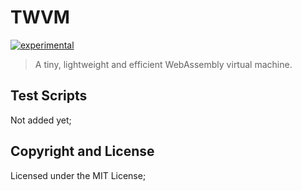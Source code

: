 # TWVM

[![experimental](http://badges.github.io/stability-badges/dist/experimental.svg)](http://github.com/badges/stability-badges)

> A tiny, lightweight and efficient WebAssembly virtual machine.

## Test Scripts

Not added yet;


## Copyright and License

Licensed under the MIT License;
